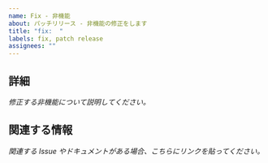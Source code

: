```yaml
---
name: Fix - 非機能
about: パッチリリース - 非機能の修正をします
title: "fix:  "
labels: fix, patch release
assignees: ""
---
```


## 詳細

_修正する非機能について説明してください。_

## 関連する情報

_関連する Issue やドキュメントがある場合、こちらにリンクを貼ってください。_
